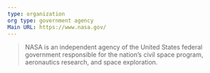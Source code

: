 ```yaml
---
type: organization
org type: government agency
Main URL: https://www.nasa.gov/
---
```

> NASA is an independent agency of the United States federal government responsible for the nation’s civil space program, aeronautics research, and space exploration.

